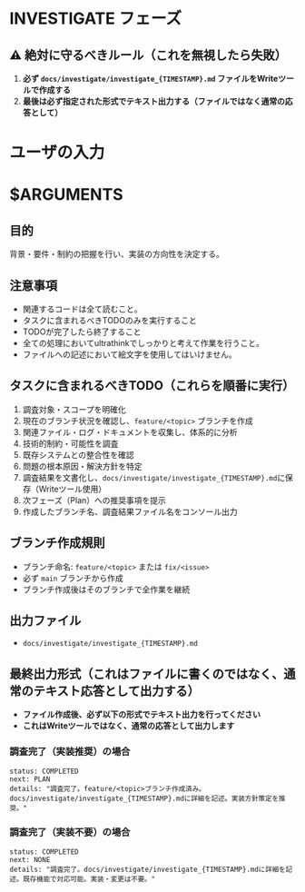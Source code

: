 # INVESTIGATE フェーズ

## ⚠️ 絶対に守るべきルール（これを無視したら失敗）
1. **必ず `docs/investigate/investigate_{TIMESTAMP}.md` ファイルをWriteツールで作成する**
2. **最後は必ず指定された形式でテキスト出力する（ファイルではなく通常の応答として）**

# ユーザの入力
# $ARGUMENTS

## 目的
背景・要件・制約の把握を行い、実装の方向性を決定する。

## 注意事項
- 関連するコードは全て読むこと。
- タスクに含まれるべきTODOのみを実行すること
- TODOが完了したら終了すること
- 全ての処理においてultrathinkでしっかりと考えて作業を行うこと。
- ファイルへの記述において絵文字を使用してはいけません。

## タスクに含まれるべきTODO（これらを順番に実行）
1. 調査対象・スコープを明確化
2. 現在のブランチ状況を確認し、`feature/<topic>` ブランチを作成
3. 関連ファイル・ログ・ドキュメントを収集し、体系的に分析
4. 技術的制約・可能性を調査
5. 既存システムとの整合性を確認
6. 問題の根本原因・解決方針を特定
7. 調査結果を文書化し、`docs/investigate/investigate_{TIMESTAMP}.md`に保存（Writeツール使用）
8. 次フェーズ（Plan）への推奨事項を提示
9. 作成したブランチ名、調査結果ファイル名をコンソール出力

## ブランチ作成規則
- ブランチ命名: `feature/<topic>` または `fix/<issue>`
- 必ず `main` ブランチから作成
- ブランチ作成後はそのブランチで全作業を継続

## 出力ファイル
- `docs/investigate/investigate_{TIMESTAMP}.md`

## 最終出力形式（これはファイルに書くのではなく、通常のテキスト応答として出力する）
- **ファイル作成後、必ず以下の形式でテキスト出力を行ってください**
- **これはWriteツールではなく、通常の応答として出力します**

### 調査完了（実装推奨）の場合
```
status: COMPLETED
next: PLAN
details: "調査完了。feature/<topic>ブランチ作成済み。docs/investigate/investigate_{TIMESTAMP}.mdに詳細を記述。実装方針策定を推奨。"
```

### 調査完了（実装不要）の場合
```
status: COMPLETED
next: NONE
details: "調査完了。docs/investigate/investigate_{TIMESTAMP}.mdに詳細を記述。既存機能で対応可能。実装・変更は不要。"
```
